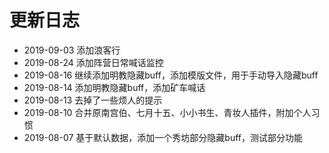 # 更新日志

* 2019-09-03 添加浪客行
* 2019-08-24 添加阵营日常喊话监控
* 2019-08-16 继续添加明教隐藏buff，添加模版文件，用于手动导入隐藏buff
* 2019-08-14 添加明教隐藏buff，添加矿车喊话
* 2019-08-13 去掉了一些烦人的提示
* 2019-08-10 合并原南宫伯、七月十五、小小书生、青妆人插件，附加个人习惯
* 2019-08-07 基于默认数据，添加一个秀坊部分隐藏buff，测试部分功能
